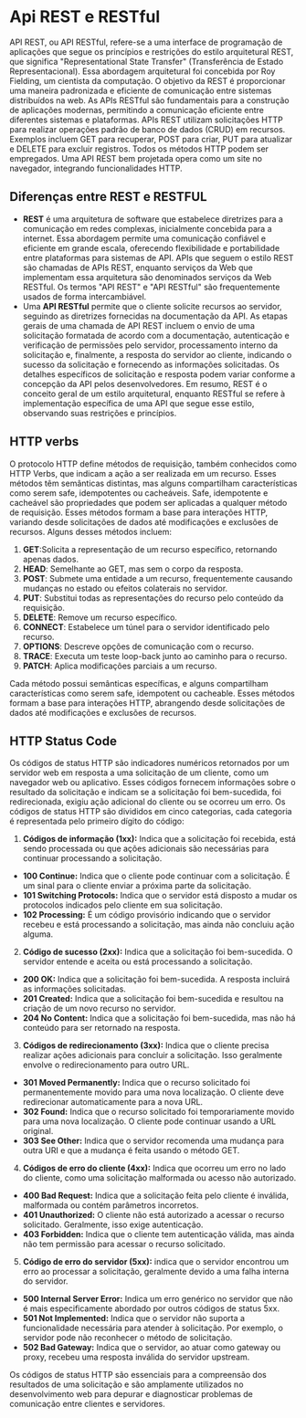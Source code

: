# Api REST e RESTful
API REST, ou API RESTful, refere-se a uma interface de programação de aplicações que segue os princípios e restrições do estilo arquitetural REST, que significa "Representational State Transfer" (Transferência de Estado Representacional). Essa abordagem arquitetural foi concebida por Roy Fielding, um cientista da computação. O objetivo da REST é proporcionar uma maneira padronizada e eficiente de comunicação entre sistemas distribuídos na web. As APIs RESTful são fundamentais para a construção de aplicações modernas, permitindo a comunicação eficiente entre diferentes sistemas e plataformas. 
APIs REST utilizam solicitações HTTP para realizar operações padrão de banco de dados (CRUD) em recursos. Exemplos incluem GET para recuperar, POST para criar, PUT para atualizar e DELETE para excluir registros. Todos os métodos HTTP podem ser empregados. Uma API REST bem projetada opera como um site no navegador, integrando funcionalidades HTTP.

## Diferenças entre REST e RESTFUL
- **REST** é uma arquitetura de software que estabelece diretrizes para a comunicação em redes complexas, inicialmente concebida para a internet. Essa abordagem permite uma comunicação confiável e eficiente em grande escala, oferecendo flexibilidade e portabilidade entre plataformas para sistemas de API. APIs que seguem o estilo REST são chamadas de APIs REST, enquanto serviços da Web que implementam essa arquitetura são denominados serviços da Web RESTful. Os termos "API REST" e "API RESTful" são frequentemente usados de forma intercambiável.
- Uma **API RESTful** permite que o cliente solicite recursos ao servidor, seguindo as diretrizes fornecidas na documentação da API. As etapas gerais de uma chamada de API REST incluem o envio de uma solicitação formatada de acordo com a documentação, autenticação e verificação de permissões pelo servidor, processamento interno da solicitação e, finalmente, a resposta do servidor ao cliente, indicando o sucesso da solicitação e fornecendo as informações solicitadas. Os detalhes específicos de solicitação e resposta podem variar conforme a concepção da API pelos desenvolvedores. Em resumo, REST é o conceito geral de um estilo arquitetural, enquanto RESTful se refere à implementação específica de uma API que segue esse estilo, observando suas restrições e princípios.

## HTTP verbs
O protocolo HTTP define métodos de requisição, também conhecidos como HTTP Verbs, que indicam a ação a ser realizada em um recurso. Esses métodos têm semânticas distintas, mas alguns compartilham características como serem safe, idempotentes ou cacheáveis. Safe, idempotente e cacheável são propriedades que podem ser aplicadas a qualquer método de requisição. Esses métodos formam a base para interações HTTP, variando desde solicitações de dados até modificações e exclusões de recursos.
Alguns desses métodos incluem:
1. **GET**:Solicita a representação de um recurso específico, retornando apenas dados.
2. **HEAD**: Semelhante ao GET, mas sem o corpo da resposta.
3. **POST**: Submete uma entidade a um recurso, frequentemente causando mudanças no estado ou efeitos colaterais no servidor.
4. **PUT**: Substitui todas as representações do recurso pelo conteúdo da requisição.
5. **DELETE**: Remove um recurso específico.
6. **CONNECT**: Estabelece um túnel para o servidor identificado pelo recurso.
7. **OPTIONS**: Descreve opções de comunicação com o recurso.
8. **TRACE**: Executa um teste loop-back junto ao caminho para o recurso.
9. **PATCH**: Aplica modificações parciais a um recurso.

Cada método possui semânticas específicas, e alguns compartilham características como serem safe, idempotent ou cacheable. Esses métodos formam a base para interações HTTP, abrangendo desde solicitações de dados até modificações e exclusões de recursos.

## HTTP Status Code
Os códigos de status HTTP são indicadores numéricos retornados por um servidor web em resposta a uma solicitação de um cliente, como um navegador web ou aplicativo. Esses códigos fornecem informações sobre o resultado da solicitação e indicam se a solicitação foi bem-sucedida, foi redirecionada, exigiu ação adicional do cliente ou se ocorreu um erro.
Os códigos de status HTTP são divididos em cinco categorias, cada categoria é representada pelo primeiro dígito do código:

1. **Códigos de informação (1xx):** Indica que a solicitação foi recebida, está sendo processada ou que ações adicionais são necessárias para continuar processando a solicitação.
- **100 Continue:** Indica que o cliente pode continuar com a solicitação. É um sinal para o cliente enviar a próxima parte da solicitação.
- **101 Switching Protocols:** Indica que o servidor está disposto a mudar os protocolos indicados pelo cliente em sua solicitação.
- **102 Processing:** É um código provisório indicando que o servidor recebeu e está processando a solicitação, mas ainda não concluiu ação alguma.
  
2. **Código de sucesso (2xx):** Indica que a solicitação foi bem-sucedida. O servidor entende e aceita ou está processando a solicitação.
- **200 OK:** Indica que a solicitação foi bem-sucedida. A resposta incluirá as informações solicitadas.
- **201 Created:** Indica que a solicitação foi bem-sucedida e resultou na criação de um novo recurso no servidor.
- **204 No Content:** Indica que a solicitação foi bem-sucedida, mas não há conteúdo para ser retornado na resposta.
  
3. **Códigos de redirecionamento (3xx):** Indica que o cliente precisa realizar ações adicionais para concluir a solicitação. Isso geralmente envolve o redirecionamento para outro URL.
- **301 Moved Permanently:** Indica que o recurso solicitado foi permanentemente movido para uma nova localização. O cliente deve redirecionar automaticamente para a nova URL.
- **302 Found:** Indica que o recurso solicitado foi temporariamente movido para uma nova localização. O cliente pode continuar usando a URL original.
- **303 See Other:** Indica que o servidor recomenda uma mudança para outra URI e que a mudança é feita usando o método GET.
  
4. **Códigos de erro do cliente (4xx):** Indica que ocorreu um erro no lado do cliente, como uma solicitação malformada ou acesso não autorizado.
- **400 Bad Request:** Indica que a solicitação feita pelo cliente é inválida, malformada ou contém parâmetros incorretos.
- **401 Unauthorized:** O cliente não está autorizado a acessar o recurso solicitado. Geralmente, isso exige autenticação.
- **403 Forbidden:** Indica que o cliente tem autenticação válida, mas ainda não tem permissão para acessar o recurso solicitado.

5. **Código de erro do servidor (5xx):** indica que o servidor encontrou um erro ao processar a solicitação, geralmente devido a uma falha interna do servidor.
- **500 Internal Server Error:** Indica um erro genérico no servidor que não é mais especificamente abordado por outros códigos de status 5xx.
- **501 Not Implemented:** Indica que o servidor não suporta a funcionalidade necessária para atender à solicitação. Por exemplo, o servidor pode não reconhecer o método de solicitação.
- **502 Bad Gateway:** Indica que o servidor, ao atuar como gateway ou proxy, recebeu uma resposta inválida do servidor upstream.
  
Os códigos de status HTTP são essenciais para a compreensão dos resultados de uma solicitação e são amplamente utilizados no desenvolvimento web para depurar e diagnosticar problemas de comunicação entre clientes e servidores.






